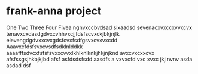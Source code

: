 # frank-anna project
One
Two
Three
Four
Fivea ngnvxccbvdsad
sixaadsd
sevenacxvxccxvvxcvx
tenavxcxdasdgdvxcvhhvxcjjfdsfscvxckjbkjnjlk
elevengdgdvxxcvxgdsfcvxfsdfgsvxcvxvxcdd
Aaavxcfdsfsvxcvsdfsdklnlddkk
aaaafffsdvcxfsfsfsvxxcvvxlkhlknlknkjhkjnjknd
avxcvxcxxcvx
afsfssgsjhkbjkjbd
afsf
asfdsdsfsdd
aasdfs
a
vxvxcfd
vxc
xvxc
jkj
nvnv
asda
asdad
dsf
